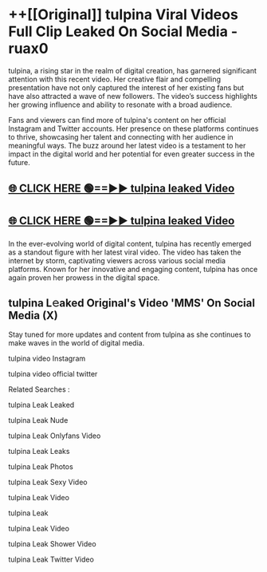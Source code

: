 # ++[[Original]] tulpina Viral Videos Full Clip Leaked On Social Media - ruax0<br>

tulpina, a rising star in the realm of digital creation, has garnered significant attention with this recent video. Her creative flair and compelling presentation have not only captured the interest of her existing fans but have also attracted a wave of new followers. The video’s success highlights her growing influence and ability to resonate with a broad audience.

Fans and viewers can find more of tulpina's content on her official Instagram and Twitter accounts. Her presence on these platforms continues to thrive, showcasing her talent and connecting with her audience in meaningful ways. The buzz around her latest video is a testament to her impact in the digital world and her potential for even greater success in the future.


## [🌐 CLICK HERE 🟢==►► tulpina leaked Video ](https://onlyclips.site?title=tulpina&ref=git)

## [🌐 CLICK HERE 🟢==►► tulpina leaked Video ](https://onlyclips.site?title=tulpina&ref=git)


In the ever-evolving world of digital content, tulpina has recently emerged as a standout figure with her latest viral video. The video has taken the internet by storm, captivating viewers across various social media platforms. Known for her innovative and engaging content, tulpina has once again proven her prowess in the digital space.



## tulpina L𝚎aked Original's Video 'MMS' On Social Media (X)


Stay tuned for more updates and content from tulpina as she continues to make waves in the world of digital media.

tulpina video Instagram

tulpina video official twitter


Related Searches :

tulpina Leak Leaked

tulpina Leak Nude

tulpina Leak Onlyfans Video

tulpina Leak Leaks

tulpina Leak Photos

tulpina Leak Sexy Video

tulpina Leak Video

tulpina Leak

tulpina Leak Video

tulpina Leak Shower Video

tulpina Leak Twitter Video

